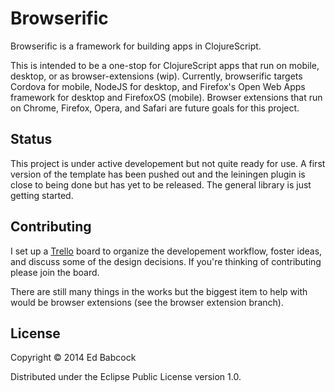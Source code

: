 # Browserific

Browserific is a framework for building apps in ClojureScript. 

This is intended to be a one-stop for ClojureScript apps that run
on mobile, desktop, or as browser-extensions (wip). Currently,
browserific targets Cordova for mobile, NodeJS for desktop, and
Firefox's Open Web Apps framework for desktop and FirefoxOS
(mobile). Browser extensions that run on Chrome, Firefox, Opera, and 
Safari are future goals for this project.


## Status

This project is under active developement but not quite ready for
use. A first version of the template has been pushed out and the
leiningen plugin is close to being done but has yet to be released. The
general library is just getting started.


## Contributing

I set up a [Trello](https://trello.com/b/hDlRgiHo/browserific) board
to organize the developement workflow, foster ideas, and discuss some of the
design decisions. If you're thinking of contributing please join the board.

There are still many things in the works but the biggest item to help
with would be browser extensions (see the browser extension branch).

## License

Copyright © 2014 Ed Babcock

Distributed under the Eclipse Public License version 1.0.
